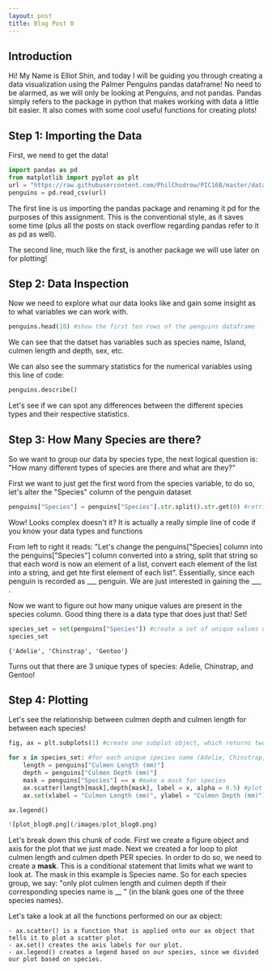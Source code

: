 ```yaml
---
layout: post
title: Blog Post 0
---
```

## Introduction
Hi! My Name is Elliot Shin, and today I will be guiding you through creating a data visualization using the Palmer Penguins pandas dataframe!
No need to be alarmed, as we will only be looking at Penguins, and not pandas. Pandas simply refers to the package in python that makes working with data a little bit easier. It also comes with some cool useful functions for creating plots! 

## Step 1: Importing the Data
First, we need to get the data!
```python
import pandas as pd
from matplotlib import pyplot as plt
url = "https://raw.githubusercontent.com/PhilChodrow/PIC16B/master/datasets/palmer_penguins.csv"
penguins = pd.read_csv(url)

```
The first line is us importing the pandas package and renaming it pd for the purposes of this assignment. This is the conventional style, as it saves some time (plus all the posts on stack overflow regarding pandas refer to it as pd as well). 

The second line, much like the first, is another package we will use later on for plotting!

## Step 2: Data Inspection 
Now we need to explore what our data looks like and gain some insight as to what variables we can work with. 
```python
penguins.head(10) #show the first ten rows of the penguins dataframe

```
We can see that the datset has variables such as species name, Island, culmen length and depth, sex, etc.

We can also see the summary statistics for the numerical variables using this line of code:
```python
penguins.describe()

```

Let's see if we can spot any differences between the different species types and their respective statistics.

## Step 3: How Many Species are there?

So we want to group our data by species type, the next logical question is: "How many different types of species are there and what are they?"

First we want to just get the first word from the species variable, to do so, let's alter the "Species" column of the penguin dataset

```python
penguins["Species"] = penguins["Species"].str.split().str.get(0) #retrieve the first word of the Species column


```

Wow! Looks complex doesn't it? It is actually a really simple line of code if you know your data types and functions

From left to right it reads: "Let's change the penguins["Species] column into the penguins["Species"] column converted into a string, split that string so that each word is now an element of a list, convert each element of the list into a string, and get hte first element of each list". Essentially, since each penguin is recorded as ___ penguin. We are just interested in gaining the ___ . 

Now we want to figure out how many unique values are present in the species column. Good thing there is a data type that does just that! Set!

```python
species_set = set(penguins["Species"]) #create a set of unique values out of all the species values
species_set
```
```
{'Adelie', 'Chinstrap', 'Gentoo'}

```
Turns out that there are 3 unique types of species: Adelie, Chinstrap, and Gentoo! 

## Step 4: Plotting
Let's see the relationship between culmen depth and culmen length for between each species! 

```python
fig, ax = plt.subplots(1) #create one subplot object, which returns two things:a figure and an axis, which we have aptly named

for x in species_set: #for each unique species name (Adelie, Chinstrap, Gentoo) do the following
	length = penguins["Culmen Length (mm)"] 
	depth = penguins["Culmen Depth (mm)"]
	mask = penguins["Species"] == x #make a mask for species
	ax.scatter(length[mask],depth[mask], label = x, alpha = 0.5) #plot based on mask
    ax.set(xlabel = "Culmen Length (mm)", ylabel = "Culmen Depth (mm)") #set axis labels

ax.legend()

```
```python
![plot_blog0.png](/images/plot_blog0.png)

```
Let's break down this chunk of code. First we create a figure object and axis for the plot that we just made. Next we created a for loop to plot culmen length and culmen dpeth PER species. In order to do so, we need to create a **mask**. This is a conditional statement that limits what we want to look at. The mask in this example is Species name. So for each species group, we say: "only plot culmen length and culmen depth if their corresponding species name is __ " (in the blank goes one of the three species names). 

Let's take a look at all the functions performed on our ax object:

	- ax.scatter() is a function that is applied onto our ax object that tells it to plot a scatter plot. 
	- ax.set() creates the axis labels for our plot. 
	- ax.legend() creates a legend based on our species, since we divided our plot based on species.

